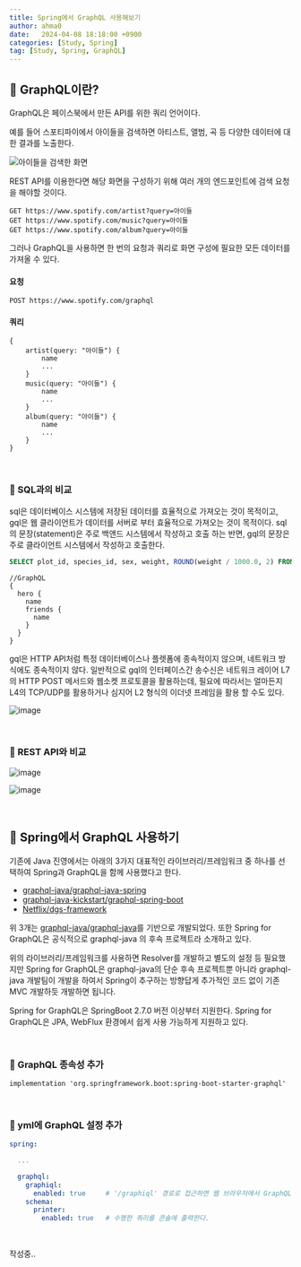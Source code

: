 ```yaml
---
title: Spring에서 GraphQL 사용해보기
author: ahma0
date:   2024-04-08 18:18:00 +0900
categories: [Study, Spring]
tag: [Study, Spring, GraphQL]
---
```


## 🤔 GraphQL이란?

GraphQL은 페이스북에서 만든 API를 위한 쿼리 언어이다.

예를 들어 스포티파이에서 아이들을 검색하면 아티스트, 앨범, 곡 등 다양한 데이터에 대한 결과를 노출한다.

![아이들을 검색한 화면](https://github.com/ahma0/ahma0.github.io/assets/84761609/38677289-4cf1-48df-89d2-affaeb267f32)

REST API를 이용한다면 해당 화면을 구성하기 위해 여러 개의 엔드포인트에 검색 요청을 해야할 것이다.

```
GET https://www.spotify.com/artist?query=아이들
GET https://www.spotify.com/music?query=아이들
GET https://www.spotify.com/album?query=아이들
```

그러나 GraphQL을 사용하면 한 번의 요청과 쿼리로 화면 구성에 필요한 모든 데이터를 가져올 수 있다.

#### 요청 

```
POST https://www.spotify.com/graphql
```

#### 쿼리

```
{
    artist(query: "아이들") { 
    	name
        ...
    }
    music(query: "아이들") {
        name
        ...
    }
    album(query: "아이들") {
        name
        ...
    }
}
```

<br>

### 📌 SQL과의 비교

sql은 데이터베이스 시스템에 저장된 데이터를 효율적으로 가져오는 것이 목적이고, gql은 웹 클라이언트가 데이터를 서버로 부터 효율적으로 가져오는 것이 목적이다. sql의 문장(statement)은 주로 백앤드 시스템에서 작성하고 호출 하는 반면, gql의 문장은 주로 클라이언트 시스템에서 작성하고 호출한다.

```sql
SELECT plot_id, species_id, sex, weight, ROUND(weight / 1000.0, 2) FROM surveys;
```

```
//GraphQL
{
  hero {
    name
    friends {
      name
    }
  }
}
```
gql은 HTTP API처럼 특정 데이터베이스나 플렛폼에 종속적이지 않으며, 네트워크 방식에도 종속적이지 않다. 일반적으로 gql의 인터페이스간 송수신은 네트워크 레이어 L7의 HTTP POST 메서드와 웹소켓 프로토콜을 활용하는데, 필요에 따라서는 얼마든지 L4의 TCP/UDP를 활용하거나 심지어 L2 형식의 이더넷 프레임을 활용 할 수도 있다.

![image](https://github.com/ahma0/ahma0.github.io/assets/84761609/bca2d3b8-33e1-4473-9f3b-40afe0d7dcda)

<br>

### 📌 REST API와 비교

![image](https://github.com/ahma0/ahma0.github.io/assets/84761609/76e0d011-ffb2-4956-99a1-0fca15b8ecb8)

![image](https://github.com/ahma0/ahma0.github.io/assets/84761609/12efc3af-2372-4daf-bc05-8931046f5176)

<br>

## 🥝 Spring에서 GraphQL 사용하기

기존에 Java 진영에서는 아래의 3가지 대표적인 라이브러리/프레임워크 중 하나를 선택하여 Spring과 GraphQL을 함께 사용했다고 한다.

- [graphql-java/graphql-java-spring](https://github.com/graphql-java/graphql-java-spring)
- [graphql-java-kickstart/graphql-spring-boot](https://github.com/graphql-java-kickstart/graphql-spring-boot)
- [Netflix/dgs-framework](https://github.com/Netflix/dgs-framework)

위 3개는 [graphql-java/graphql-java](https://github.com/graphql-java/graphql-java)를 기반으로 개발되었다. 또한 Spring for GraphQL은 공식적으로 graphql-java 의 후속 프로젝트라 소개하고 있다.

위의 라이브러리/프레임워크를 사용하면 Resolver를 개발하고 별도의 설정 등 필요했지만
Spring for GraphQL은 graphql-java의 단순 후속 프로젝트뿐 아니라 graphql-java 개발팀이 개발을 하여서 Spring이 추구하는 방향답게 추가적인 코드 없이 기존 MVC 개발하듯 개발하면 됩니다.

Spring for GraphQL은 SpringBoot 2.7.0 버전 이상부터 지원한다. Spring for GraphQL은 JPA, WebFlux 환경에서 쉽게 사용 가능하게 지원하고 있다.

<br>

### 📌 GraphQL 종속성 추가

```
implementation 'org.springframework.boot:spring-boot-starter-graphql'
```

<br>

### 📌 yml에 GraphQL 설정 추가

```yml
spring:

  ...

  graphql:
    graphiql:
      enabled: true     # '/graphiql' 경로로 접근하면 웹 브라우저에서 GraphQL API를 테스트 할 수 있다.
    schema:
      printer:
        enabled: true   # 수행한 쿼리를 콘솔에 출력한다.
```

<br>

작성중..

